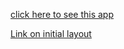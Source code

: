 <a href='https://test-layout-r7pmv5m15-7on999.vercel.app/' target="_blank"> click here to see this app </a>

<a href='https://www.figma.com/file/ja6QtJ9gv2JuxSDIAClL1O/Welbex?node-id=0-9&t=iXrLDwviJ3OzDubw-0' target="_blank"> Link on initial layout </a>